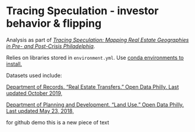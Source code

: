 # Tracing Speculation - investor behavior & flipping

Analysis as part of [*Tracing Speculation: Mapping Real Estate Geographies in Pre- and Post-Crisis Philadelphia*](https://c4sr.columbia.edu/projects/tracing-speculation). 

Relies on libraries stored in `environment.yml`. Use [conda environments to install.](https://conda.io/projects/conda/en/latest/user-guide/tasks/manage-environments.html#creating-an-environment-from-an-environment-yml-file) 



Datasets used include: 

[Department of Records. “Real Estate Transfers.” Open Data Philly. Last updated October 2019, ](https://www.opendataphilly.org/dataset/real-estate-transfers)

[Department of Planning and Development. “Land Use.” Open Data Philly. Last updated May 23, 2018, ](https://www.opendataphilly.org/dataset/land-use)

for github demo this is a new piece of text
